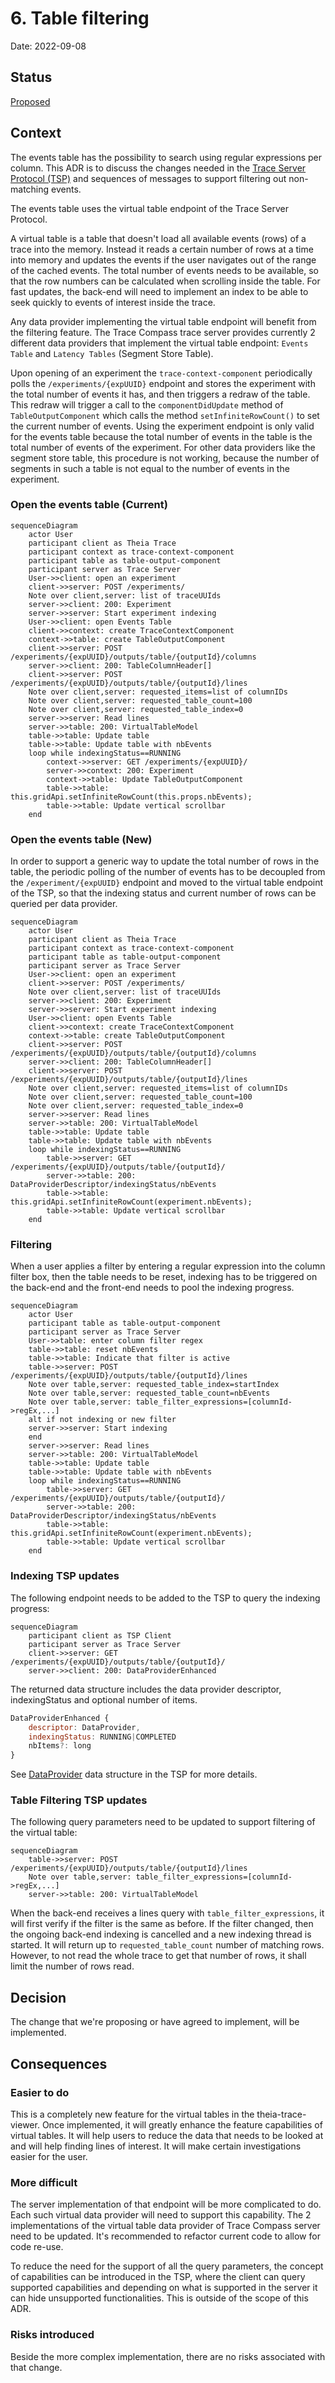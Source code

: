 # 6. Table filtering

Date: 2022-09-08

## Status

[Proposed][legend]

## Context

The events table has the possibility to search using regular expressions per column. This ADR is to discuss the changes needed in the [Trace Server Protocol (TSP)][tsp] and sequences of messages to support filtering out non-matching events.

The events table uses the virtual table endpoint of the Trace Server Protocol.

A virtual table is a table that doesn't load all available events (rows) of a trace into the memory. Instead it reads a certain number of rows at a time into memory and updates the events if the user navigates out of the range of the cached events. The total number of events needs to be available, so that the row numbers can be calculated when scrolling inside the table. For fast updates, the back-end will need to implement an index to be able to seek quickly to events of interest inside the trace.

Any data provider implementing the virtual table endpoint will benefit from the filtering feature. The Trace Compass trace server provides currently 2 different data providers that implement the virtual table endpoint: `Events Table` and `Latency Tables` (Segment Store Table).

Upon opening of an experiment the `trace-context-component` periodically polls the `/experiments/{expUUID}` endpoint and stores the experiment with the total number of events it has, and then triggers a redraw of the table. This redraw will trigger a call to the `componentDidUpdate` method of `TableOutputComponent` which calls the method `setInfiniteRowCount()` to set the current number of events. Using the experiment endpoint is only valid for the events table because the total number of events in the table is the total number of events of the experiment. For other data providers like the segment store table, this procedure is not working, because the number of segments in such a table is not equal to the number of events in the experiment.

### Open the events table (Current)

```mermaid
sequenceDiagram
    actor User
    participant client as Theia Trace
    participant context as trace-context-component
    participant table as table-output-component
    participant server as Trace Server
    User->>client: open an experiment
    client->>server: POST /experiments/
    Note over client,server: list of traceUUIds
    server->>client: 200: Experiment
    server->>server: Start experiment indexing
    User->>client: open Events Table
    client->>context: create TraceContextComponent
    context->>table: create TableOutputComponent
    client->>server: POST /experiments/{expUUID}/outputs/table/{outputId}/columns
    server->>client: 200: TableColumnHeader[]
    client->>server: POST /experiments/{expUUID}/outputs/table/{outputId}/lines
    Note over client,server: requested_items=list of columnIDs
    Note over client,server: requested_table_count=100
    Note over client,server: requested_table_index=0
    server->>server: Read lines
    server->>table: 200: VirtualTableModel
    table->>table: Update table
    table->>table: Update table with nbEvents
    loop while indexingStatus==RUNNING
        context->>server: GET /experiments/{expUUID}/
        server->>context: 200: Experiment
        context->>table: Update TableOutputComponent
        table->>table: this.gridApi.setInfiniteRowCount(this.props.nbEvents);
        table->>table: Update vertical scrollbar
    end
```

### Open the events table (New)

In order to support a generic way to update the total number of rows in the table, the periodic polling of the number of events has to be decoupled from the `/experiment/{expUUID}` endpoint and moved to the virtual table endpoint of the TSP, so that the indexing status and current number of rows can be queried per data provider.

```mermaid
sequenceDiagram
    actor User
    participant client as Theia Trace
    participant context as trace-context-component
    participant table as table-output-component
    participant server as Trace Server
    User->>client: open an experiment
    client->>server: POST /experiments/
    Note over client,server: list of traceUUIds
    server->>client: 200: Experiment
    server->>server: Start experiment indexing
    User->>client: open Events Table
    client->>context: create TraceContextComponent
    context->>table: create TableOutputComponent
    client->>server: POST /experiments/{expUUID}/outputs/table/{outputId}/columns
    server->>client: 200: TableColumnHeader[]
    client->>server: POST /experiments/{expUUID}/outputs/table/{outputId}/lines
    Note over client,server: requested_items=list of columnIDs
    Note over client,server: requested_table_count=100
    Note over client,server: requested_table_index=0
    server->>server: Read lines
    server->>table: 200: VirtualTableModel
    table->>table: Update table
    table->>table: Update table with nbEvents
    loop while indexingStatus==RUNNING
        table->>server: GET /experiments/{expUUID}/outputs/table/{outputId}/
        server->>table: 200: DataProviderDescriptor/indexingStatus/nbEvents
        table->>table: this.gridApi.setInfiniteRowCount(experiment.nbEvents);
        table->>table: Update vertical scrollbar
    end
```

### Filtering

When a user applies a filter by entering a regular expression into the column filter box, then the table needs to be reset, indexing has to be triggered on the back-end and the front-end needs to pool the indexing progress.

```mermaid
sequenceDiagram
    actor User
    participant table as table-output-component
    participant server as Trace Server
    User->>table: enter column filter regex
    table->>table: reset nbEvents
    table->>table: Indicate that filter is active
    table->>server: POST /experiments/{expUUID}/outputs/table/{outputId}/lines
    Note over table,server: requested_table_index=startIndex
    Note over table,server: requested_table_count=nbEvents
    Note over table,server: table_filter_expressions=[columnId->regEx,...]
    alt if not indexing or new filter
    server->>server: Start indexing
    end
    server->>server: Read lines
    server->>table: 200: VirtualTableModel
    table->>table: Update table
    table->>table: Update table with nbEvents
    loop while indexingStatus==RUNNING
        table->>server: GET /experiments/{expUUID}/outputs/table/{outputId}/
        server->>table: 200: DataProviderDescriptor/indexingStatus/nbEvents
        table->>table: this.gridApi.setInfiniteRowCount(experiment.nbEvents);
        table->>table: Update vertical scrollbar
    end
```

### Indexing TSP updates

The following endpoint needs to be added to the TSP to query the indexing progress:

```mermaid
sequenceDiagram
    participant client as TSP Client
    participant server as Trace Server
    client->>server: GET /experiments/{expUUID}/outputs/table/{outputId}/
    server->>client: 200: DataProviderEnhanced
```

The returned data structure includes the data provider descriptor, indexingStatus and optional number of items.

```javascript
DataProviderEnhanced {
    descriptor: DataProvider,
    indexingStatus: RUNNING|COMPLETED
    nbItems?: long
}
```

See [DataProvider][dp] data structure in the TSP for more details.

### Table Filtering TSP updates

The following query parameters need to be updated to support filtering of the virtual table:

```mermaid
sequenceDiagram
    table->>server: POST /experiments/{expUUID}/outputs/table/{outputId}/lines
    Note over table,server: table_filter_expressions=[columnId->regEx,...]
    server->>table: 200: VirtualTableModel
```

When the back-end receives a lines query with `table_filter_expressions`, it will first verify if the filter is the same as before. If the filter changed, then the ongoing back-end indexing is cancelled and a new indexing thread is started. It will return up to `requested_table_count` number of matching rows. However, to not read the whole trace to get that number of rows, it shall limit the number of rows read.

## Decision

The change that we're proposing or have agreed to implement, will be implemented.

## Consequences

### Easier to do

This is a completely new feature for the virtual tables in the theia-trace-viewer. Once implemented, it will greatly enhance the feature capabilities of virtual tables. It will help users to reduce the data that needs to be looked at and will help finding lines of interest. It will make certain investigations easier for the user.

### More difficult

The server implementation of that endpoint will be more complicated to do. Each such virtual data provider will need to support this capability. The 2 implementations of the virtual table data provider of Trace Compass server need to be updated. It's recommended to refactor current code to allow for code re-use.

To reduce the need for the support of all the query parameters, the concept of capabilities can be introduced in the TSP, where the client can query supported capabilities and depending on what is supported in the server it can hide unsupported functionalities. This is outside of the scope of this ADR.

### Risks introduced

Beside the more complex implementation, there are no risks associated with that change.

[dp]: https://github.com/eclipse-cdt-cloud/trace-server-protocol/blob/0bd6abf4b8c73ad75be5d6c9c6a088b5de03a1f7/API.yaml#L1454
[legend]: https://cognitect.com/blog/2011/11/15/documenting-architecture-decisions
[tsp]: https://github.com/theia-ide/trace-server-protocol/blob/10cc9ba5419656315333cdac4fb8e392b1c752e7/API-proposed.yaml#L902
